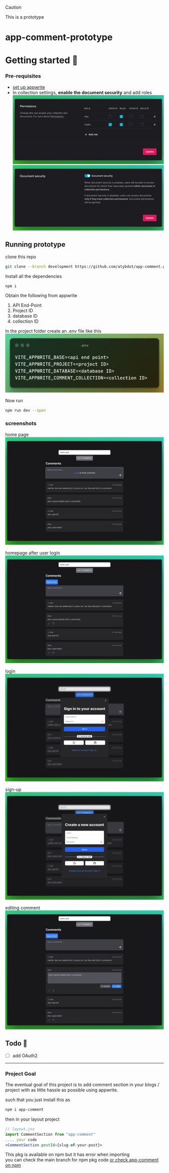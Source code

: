 > [!CAUTION]  
> This is a prototype
# app-comment-prototype

# Getting started 🚀

### Pre-requisites

- [set up appwrite](https://appwrite.io/docs/quick-starts/web)
- In collection settings, **enable the document security** and add roles ![screenshot of proper permissions for collections](/src/assets/coll-permissions.png)
![screenshot of proper permissions for collections](/src/assets/document-security.png)


## Running prototype
clone this repo
```bash
git clone --branch development https://github.com/atybdot/app-comment.git
```
Install all the dependencies
```bash
npm i
```
Obtain the following from appwrite
1. API End-Point
2. Project ID
3. database ID
4. collection ID

In the project folder create an .env file like this ![screenshot for proper env variables](/src/assets/env.png)

Now run 
```bash
npm run dev --open
```

### screenshots
home page
![home page of the project](/src/assets/user-loggedout.png)  

homepage after user login
![homepage after user login](/src/assets/user-loggedin.png)  


login
![login form](/src/assets/sign-in.png)  
  
sign-up
![signup from](/src/assets/sign-up.png)  

editing comment
![editing comment](/src/assets/user-editing.png)

## Todo 📑
- [ ] add OAuth2
---
### Project Goal
The eventual goal of this project is to add comment section in your blogs / project with as little hassle as possible using appwrite.  

such that you just install this as
```bash
npm i app-comment
```
then in your layout project
```jsx
// layout.jsx
import CommentSection from "app-comment"
.... your code
<CommentSection postId={slug-of-your-post}>
```
This pkg is available on npm but it has error when importing  
you can check the main branch for npm pkg code
[or check app-comment on npm](https://www.npmjs.com/package/app-comment)

